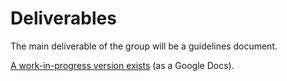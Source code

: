 # Deliverables

The main deliverable of the group will be a guidelines document.

[A work-in-progress version exists](https://docs.google.com/document/d/1_pg73TyHgv1Z7QsPEmd2PLYaYCBaXvvFl487Dh3Ygp8/edit?tab=t.0#heading=h.v2vxyllxqsa5) (as a Google Docs).

